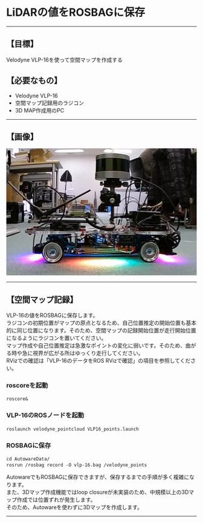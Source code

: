 # LiDARの値をROSBAGに保存
<hr>

## 【目標】
Velodyne VLP-16を使って空間マップを作成する

## 【必要なもの】
* Velodyne VLP-16<br>
* 空間マップ記録用のラジコン<br>
* 3D MAP作成用のPC<br>
<hr>

## 【画像】
![](./img/car.jpg)
<hr>

## 【空間マップ記録】
VLP-16の値をROSBAGに保存します。<br>
ラジコンの初期位置がマップの原点となるため、自己位置推定の開始位置も基本的に同じ位置になります。そのため、空間マップの記録開始位置が走行開始位置になるようにラジコンを置いてください。<br>
マップ作成や自己位置推定は急激なポイントの変化に弱いです。そのため、曲がる時や急に視界が広がる所はゆっくり走行してください。<br>
RVizでの確認は「VLP-16のデータをROS RVizで確認」の項目を参照してください。<br>
### roscoreを起動
```
roscore&
```
### VLP-16のROSノードを起動
```
roslaunch velodyne_pointcloud VLP16_points.launch
```
### ROSBAGに保存
```
cd AutowareData/
rosrun /rosbag record -O vlp-16.bag /velodyne_points
```

AutowareでもROSBAGに保存できますが、保存するまでの手順が多く複雑になります。<br>
また、3Dマップ作成機能ではloop closureが未実装のため、中規模以上の3Dマップ作成では位置ずれが発生します。<br>
そのため、Autowareを使わずに3Dマップを作成します。<br>

<hr>
